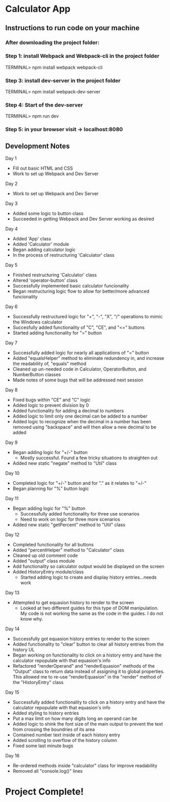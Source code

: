 # Calculator App

## Instructions to run code on your machine

### After downloading the project folder:

### Step 1: install Webpack and Webpack-cli in the project folder

TERMINAL> npm install webpack webpack-cli

### Step 3: install dev-server in the project folder

TERMINAL> npm install webpack-dev-server

### Step 4: Start of the dev-server

TERMINAL> npm run dev

### Step 5: in your browser visit -> localhost:8080

## Development Notes

Day 1

- Fill out basic HTML and CSS
- Work to set up Webpack and Dev Server

Day 2

- Work to set up Webpack and Dev Server

Day 3

- Added some logic to button class
- Succeeded in getting Webpack and Dev Server working as desired

Day 4

- Added 'App' class
- Added 'Calculator' module
- Began adding calculator logic
- In the process of restructuring 'Calculator' class

Day 5

- Finished restructuring 'Calculator' class
- Altered 'operator-button' class
- Successfully implemented basic calculator funcionality
- Began restructuring logic flow to allow for better/more advanced funcionality

Day 6

- Successfully restructured logic for "+", "-", "X", "/" operations to mimic the Windows calculator
- Succesfully added functionality of "C", "CE", and "<=" buttons
- Started adding functionality for "=" button

Day 7

- Successfully added logic for nearly all applications of "=" button
- Added "equalsHelper" method to eliminate redundency in, and increase the readability of, "equals" method
- Cleaned up un-needed code in Calculator, OperatorButton, and NumberButton classes
- Made notes of some bugs that will be addressed next session

Day 8

- Fixed bugs within "CE" and "C" logic
- Added logic to prevent division by 0
- Added functionality for adding a decimal to numbers
- Added logic to limit only one decimal can be added to a number
- Added logic to recognize when the decimal in a number has been removed using "backspace" and will then allow a new decimal to be added

Day 9

- Began adding logic for "+/-" button
  - Mostly successful. Found a few tricky situations to straighten out
- Added new static "negate" method to "Util" class

Day 10

- Completed logic for "+/-" button and for "." as it relates to "+/-"
- Began planning for "%" button logic

Day 11

- Began adding logic for "%" button
  - Successfully added functionality for three use scenarios
  - Need to work on logic for three more scenarios
- Added new static "getPercent" method to "Util" class

Day 12

- Completed functionality for all buttons
- Added "percentHelper" method to "Calculator" class
- Cleaned up old comment code
- Added "output" class module
- Add functionality so calculator output would be displayed on the screen
- Added HistoryEntry module/class
  - Started adding logic to create and display history entries...needs work

Day 13

- Attempted to get equasion history to render to the screen
  - Looked at two different guides for this type of DOM manipulation. My code is not working the same as the code in the guides. I do not know why.

Day 14

- Successfully got equasion history entries to render to the screen
- Added functionality to "clear" button to clear all history entries from the history UL
- Began working on functionality to click on a history entry and have the calculator repopulate with that equasion's info
- Refactored "renderOperand" and "renderEquasion" methods of the "Output" class to return data instead of assigning it to global properties. This allowed me to re-use "renderEquasion" in the "render" method of the "HistoryEntry" class

Day 15

- Successfully added functionality to click on a history entry and have the calculator repopulate with that equasion's info
- Added styling to history entries
- Put a max limit on how many digits long an operand can be
- Added logic to shink the font size of the main output to prevent the text from crossing the boundries of its area
- Contained number text inside of each history entry
- Added scrolling to overflow of the history column
- Fixed some last minute bugs

Day 16

- Re-ordered methods inside "calculator" class for improve readability
- Removed all "console.log()" lines

# Project Complete!
